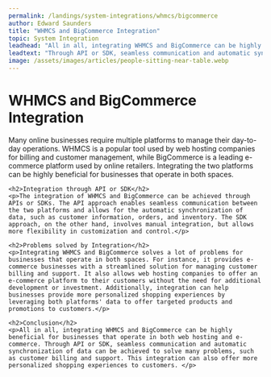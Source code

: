 ```yaml
---
permalink: /landings/system-integrations/whmcs/bigcommerce
author: Edward Saunders
title: "WHMCS and BigCommerce Integration"
topic: System Integration
leadhead: "All in all, integrating WHMCS and BigCommerce can be highly beneficial for businesses that operate in both web hosting and e-commerce"
leadtext: "Through API or SDK, seamless communication and automatic synchronization of data can be achieved to solve many problems, such as customer billing and support. This integration can also offer more personalized shopping experiences to customers."
image: /assets/images/articles/people-sitting-near-table.webp
---
```

<div class="arttext">	<h1>WHMCS and BigCommerce Integration</h1>
	<p>Many online businesses require multiple platforms to manage their day-to-day operations. WHMCS is a popular tool used by web hosting companies for billing and customer management, while BigCommerce is a leading e-commerce platform used by online retailers. Integrating the two platforms can be highly beneficial for businesses that operate in both spaces.</p>

	<h2>Integration through API or SDK</h2>
	<p>The integration of WHMCS and BigCommerce can be achieved through APIs or SDKs. The API approach enables seamless communication between the two platforms and allows for the automatic synchronization of data, such as customer information, orders, and inventory. The SDK approach, on the other hand, involves manual integration, but allows more flexibility in customization and control.</p>

	<h2>Problems solved by Integration</h2>
	<p>Integrating WHMCS and BigCommerce solves a lot of problems for businesses that operate in both spaces. For instance, it provides e-commerce businesses with a streamlined solution for managing customer billing and support. It also allows web hosting companies to offer an e-commerce platform to their customers without the need for additional development or investment. Additionally, integration can help businesses provide more personalized shopping experiences by leveraging both platforms' data to offer targeted products and promotions to customers.</p>

	<h2>Conclusion</h2>
	<p>All in all, integrating WHMCS and BigCommerce can be highly beneficial for businesses that operate in both web hosting and e-commerce. Through API or SDK, seamless communication and automatic synchronization of data can be achieved to solve many problems, such as customer billing and support. This integration can also offer more personalized shopping experiences to customers. </p>
</div>